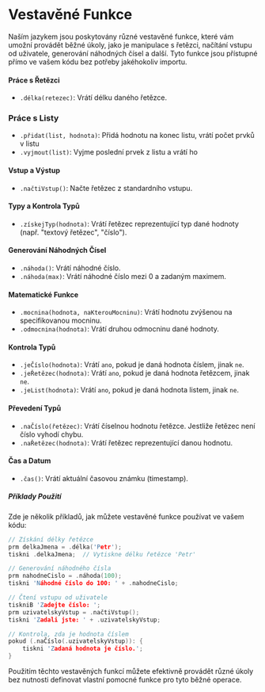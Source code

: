 # Vestavěné Funkce

Naším jazykem jsou poskytovány různé vestavěné funkce, které vám umožní provádět běžné úkoly, jako je manipulace s řetězci, načítání vstupu od uživatele, generování náhodných čísel a další. Tyto funkce jsou přístupné přímo ve vašem kódu bez potřeby jakéhokoliv importu.

#### Práce s Řetězci

- `.délka(retezec)`: Vrátí délku daného řetězce.

### Práce s Listy

- `.přidat(list, hodnota)`: Přidá hodnotu na konec listu, vrátí počet prvků v listu
- `.vyjmout(list)`: Vyjme poslední prvek z listu a vrátí ho

#### Vstup a Výstup

- `.načtiVstup()`: Načte řetězec z standardního vstupu.

#### Typy a Kontrola Typů

- `.získejTyp(hodnota)`: Vrátí řetězec reprezentující typ dané hodnoty (např. "textový řetězec", "číslo").

#### Generování Náhodných Čísel

- `.náhoda()`: Vrátí náhodné číslo.
- `.náhoda(max)`: Vrátí náhodné číslo mezi 0 a zadaným maximem.

#### Matematické Funkce

- `.mocnina(hodnota, naKterouMocninu)`: Vrátí hodnotu zvýšenou na specifikovanou mocninu.
- `.odmocnina(hodnota)`: Vrátí druhou odmocninu dané hodnoty.

#### Kontrola Typů

- `.jeČíslo(hodnota)`: Vrátí `ano`, pokud je daná hodnota číslem, jinak `ne`.
- `.jeŘetězec(hodnota)`: Vrátí `ano`, pokud je daná hodnota řetězcem, jinak `ne`.
- `.jeList(hodnota)`: Vrátí `ano`, pokud je daná hodnota listem, jinak `ne`.

#### Převedení Typů

- `.naČíslo(řetězec)`: Vrátí číselnou hodnotu řetězce. Jestliže řetězec není číslo vyhodí chybu.
- `.naŘetězec(hodnota)`: Vrátí řetězec reprezentující danou hodnotu.

#### Čas a Datum

- `.čas()`: Vrátí aktuální časovou známku (timestamp).

##### Příklady Použití

Zde je několik příkladů, jak můžete vestavěné funkce používat ve vašem kódu:

```c
// Získání délky řetězce
prm delkaJmena = .délka('Petr');
tiskni .delkaJmena;  // Vytiskne délku řetězce 'Petr'

// Generování náhodného čísla
prm nahodneCislo = .náhoda(100);
tiskni 'Náhodné číslo do 100: ' + .nahodneCislo;

// Čtení vstupu od uživatele
tiskniB 'Zadejte číslo: ';
prm uzivatelskyVstup = .načtiVstup();
tiskni 'Zadali jste: ' + .uzivatelskyVstup;

// Kontrola, zda je hodnota číslem
pokud (.naČíslo(.uzivatelskyVstup)): {
    tiskni 'Zadaná hodnota je číslo.';
}
```

Použitím těchto vestavěných funkcí můžete efektivně provádět různé úkoly bez nutnosti definovat vlastní pomocné funkce pro tyto běžné operace.
